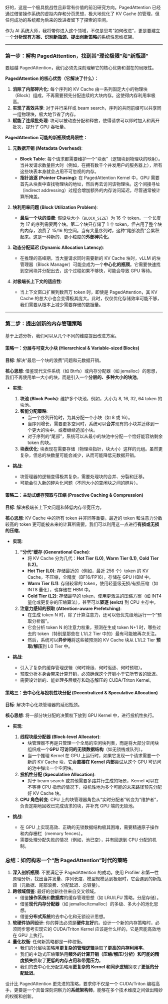 好的，这是一个极具挑战性且非常有价值的前沿研究方向。PagedAttention 已经通过借鉴操作系统的虚拟内存和分页思想，极大地优化了 KV Cache 的管理，但任何成功的系统都为后来的改进者留下了探索的空间。

作为 AI 系统大师，我将带你进入这个领域，不仅是思考“如何改进”，更是要建立一个**分析现有方案、识别新瓶颈、提出创新策略**的系统性思维框架。

---

### **第一步：解构 PagedAttention，找到其“理论极限”和“新瓶颈”**

要超越 PagedAttention，我们必须先深刻理解它的核心优势和潜在的局限性。

**PagedAttention 的核心优势（它解决了什么）：**
1.  **消除了内部碎片化**: 每个序列的 KV Cache 由一系列固定大小的物理块（Block）组成，不再需要预先分配连续的大块内存。这使得内存利用率极高。
2.  **实现了高效共享**: 对于并行采样或 beam search，序列的共同前缀可以共享同一组物理块，极大地节省了内存。
3.  **赋能了连续批处理**: 块可以被动态分配和释放，使得请求可以即时加入和离开批次，提升了 GPU 吞吐量。

**PagedAttention 可能的新瓶颈或局限性：**
1.  **元数据开销 (Metadata Overhead)**:
    *   **Block Table**: 每个请求都需要维护一个“块表”（逻辑块到物理块的映射）。当并发请求数量巨大时（例如，在拥有数千个并发用户的服务器上），所有这些块表本身就会占用不可忽视的内存。
    *   **指针追逐 (Pointer Chasing)**: 在 PagedAttention Kernel 中，GPU 需要首先从块表中查找物理块的地址，然后再去访问该物理块。这个间接寻址（indirect addressing）过程会增加额外的内存访问延迟，尽管通常被计算所掩盖。

2.  **块利用率问题 (Block Utilization Problem)**:
    *   **最后一个块的浪费**: 假设块大小（`BLOCK_SIZE`）为 16 个 token。一个长度为 17 的序列需要两个块。第二个块只存储了 1 个 token，但占用了整个块的内存，浪费了 15/16 的空间。当有大量序列时，这种“尾部浪费”会累积起来。这是一种新的、更小粒度的**外部碎片化**。

3.  **动态分配延迟 (Dynamic Allocation Latency)**:
    *   在推理的高峰期，当大量请求同时需要新的 KV Cache 块时，vLLM 的块管理器（Block Manager）可能会成为一个**中心化的瓶颈**。它需要快速找到空闲块并分配出去，这个过程如果不够快，可能会导致 GPU 等待。

4.  **对极端长上下文的适应性**:
    *   当上下文窗口扩展到数百万 token 时，即使是 PagedAttention，其 KV Cache 的总大小也会变得极其庞大。此时，仅仅优化存储效率可能不够，我们需要从根本上减少需要存储的数据量。

---

### **第二步：提出创新的内存管理策略**

基于上述分析，我们可以从几个不同的维度提出改进方案。

#### **策略一：分层与可变大小块 (Hierarchical & Variable-sized Blocks)**

**目标**: 解决“最后一个块的浪费”问题和元数据开销。

**核心思想**:
借鉴现代文件系统（如 Btrfs）或内存分配器（如 jemalloc）的思想，我们不再使用单一大小的块，而是引入一个**分层的、多种大小的块池**。

*   **实现**:
    1.  **块池 (Block Pools)**: 维护多个块池，例如，大小为 8, 16, 32, 64 token 的块池。
    2.  **智能分配策略**:
        *   当一个序列开始时，为其分配一个小块（如 8 或 16）。
        *   当序列增长，需要更多空间时，系统可以**合并**现有的小块并迁移到一个更大的块中，或者继续追加小块。
        *   对于序列的“尾部”，系统可以从最小的块池中分配一个恰好能容纳剩余 token 的块。
    3.  **块表优化**: 块表现在需要存储（物理块指针，块大小）这样的元组。虽然更复杂，但总的块数量可能会减少，从而可能降低元数据开销。

*   **挑战**:
    *   块管理器的逻辑变得极其复杂，需要处理块的合并、分裂和迁移。
    *   可能会引入新的碎片化问题（不同大小的空闲块之间的碎片）。

#### **策略二：主动式缓存预取与压缩 (Proactive Caching & Compression)**

**目标**: 解决极端长上下文问题和降低内存带宽压力。

**核心思想**:
KV Cache 中的所有 token 并非同等重要。最近的 token 和注意力分数较高的 token 更可能被未来的计算所需要。我们可以利用这一点进行**有损或无损的压缩**。

*   **实现**:
    1.  **“分代”缓存 (Generational Cache)**:
        *   将 KV Cache 分为几代：**Hot Tier (L0)**, **Warm Tier (L1)**, **Cold Tier (L2)**。
        *   **Hot Tier (L0)**: 存储最近的（例如，最近 256 个）token 的 KV Cache，不压缩，全精度（BF16/FP16），存储在 GPU HBM 中。
        *   **Warm Tier (L1)**: 存储较早的 token，使用轻量级无损/有损压缩（如 INT8 量化），也存储在 HBM 中。
        *   **Cold Tier (L2)**: 存储最早的 token，使用更激进的压缩方案（如 INT4 量化或更复杂的压缩算法），甚至可以**驱逐 (evict)** 到 CPU 主存中。
    2.  **注意力感知的预取 (Attention-aware Prefetching)**:
        *   在生成 token N 时，除了计算注意力，还可以低优先级地运行一个“预取分析器”。
        *   它会分析 token N 的注意力权重，预测在生成 token N+1 时，哪些过去的 token（特别是那些在 L1/L2 Tier 中的）最有可能被再次关注。
        *   然后，系统可以**异步地**将这些被预测的 KV Cache 块从 L1/L2 Tier **预取/解压**到 L0 Tier 中。

*   **挑战**:
    *   引入了复杂的缓存管理逻辑（何时降级、何时驱逐、何时预取）。
    *   预取分析本身会带来计算开销，必须确保这个开销小于它所节省的延迟。
    *   需要设计新的、能处理多层缓存和动态解压的 CUDA/Triton Kernel。

#### **策略三：去中心化与投机性块分配 (Decentralized & Speculative Allocation)**

**目标**: 解决中心化块管理器的延迟瓶颈。

**核心思想**:
将一部分块分配的决策权下放到 GPU Kernel 中，进行投机性执行。

*   **实现**:
    1.  **线程块级分配器 (Block-level Allocator)**:
        *   块管理器不再是只管理一个全局的空闲块列表，而是将大部分空闲块组织成一个**GPU 可访问的无锁数据结构**（如无锁栈或队列）。
        *   当一个推理 Kernel 在 GPU 上运行时，如果它发现一个请求需要一个新的 KV Cache 块，它会**直接在 Kernel 内部**尝试从这个 GPU 可访问的池中弹出一个空闲块。
    2.  **投机性分配 (Speculative Allocation)**:
        *   对于 beam search 或其他需要多路并行生成的场景，Kernel 可以在不等待 CPU 指示的情况下，投机性地为多个可能的未来路径预先分配好 KV Cache 块。
    3.  **CPU 角色转变**: CPU 上的块管理器角色从“实时分配者”转变为“维护者”，负责定期地回收已完成请求的块，并补充 GPU 端的无锁池。

*   **挑战**:
    *   在 GPU 上实现高效、正确的无锁数据结构极其困难，需要精通原子操作和内存栅栏（memory fences）。
    *   需要处理分配失败的情况（例如，池已空），并有回退到 CPU 分配的机制。

### **总结：如何构思一个“后 PagedAttention”时代的策略**

1.  **深入剖析瓶颈**: 不要满足于 PagedAttention 的成功。使用 Profiler 和第一性原理分析，找出当并发量、序列长度、模型规模达到极限时，它会遇到的新瓶颈（元数据、尾部浪费、分配延迟、总容量）。
2.  **跨领域借鉴**: 最好的创新往往来自交叉领域。
    *   借鉴**操作系统**和**数据库**的缓存管理思想（如 LRU/LFU 策略，分层存储）。
    *   借鉴**现代内存分配器**（如 jemalloc/tcmalloc）的多级、多大小的池化思想。
    *   借鉴**分布式系统**的去中心化和无锁设计思想。
3.  **软硬件协同设计**: 你的算法必须是**硬件友好**的。设计一个新的内存策略时，必须同步思考实现它的 CUDA/Triton Kernel 应该是什么样的，它是否能高效地在 GPU 上执行。
4.  **量化权衡**: 任何新策略都是一种权衡。
    *   我们的分层块策略用**更复杂的管理逻辑**换取了**更高的内存利用率**。
    *   我们的主动式压缩策略用**额外的计算开销（压缩/解压/分析）**和**可能的精度损失**换取了**更低的内存占用和带宽压力**。
    *   我们的去中心化分配策略用**更复杂的 Kernel 和同步逻辑**换取了**更低的分配延迟**。

设计比 PagedAttention 更先进的策略，要求你不仅是一个 CUDA/Triton 编程高手，更要是一个具备深刻洞察力的**系统架构师**，能够在多个技术维度之间做出精妙的权衡和创新。